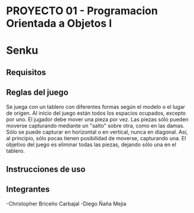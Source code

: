 # PROYECTO 01 - Programacion Orientada a Objetos I
# Senku

## Requisitos

## Reglas del juego

Se juega con un tablero con diferentes formas según el modelo o el lugar de origen. Al inicio del juego están todos los espacios ocupados, excepto por uno. El jugador debe mover una pieza por vez. Las piezas sólo pueden moverse capturando mediante un "salto" sobre otra, como en las damas. Sólo se puede capturar en horizontal o en vertical, nunca en diagonal. Así, al principio, sólo pocas tienen posibilidad de moverse, capturando una. El objetivo del juego es eliminar todas las piezas, dejando sólo una en el tablero.

## Instrucciones de uso


## Integrantes

-Christopher Briceño Carbajal
-Diego Ñaña Mejia
